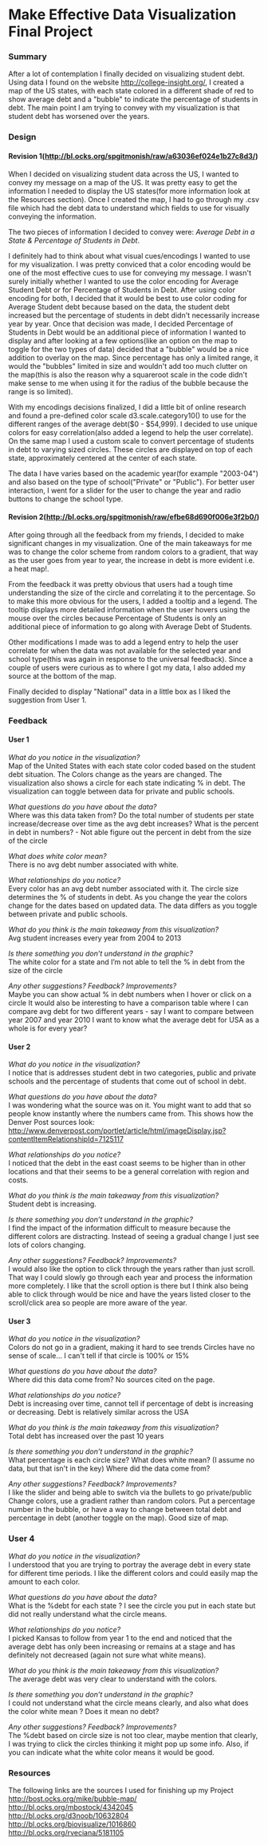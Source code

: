 # Make Effective Data Visualization Final Project
### Summary
After a lot of contemplation I finally decided on visualizing student debt. Using data I found on the website http://college-insight.org/, I created a map of the US states, with each state colored in a different shade of red to show average debt and a "bubble" to indicate the percentage of students in debt. The main point I am trying to convey with my visualization is that student debt has worsened over the years.

### Design
#### Revision 1(http://bl.ocks.org/spgitmonish/raw/a63036ef024e1b27c8d3/)
When I decided on visualizing student data across the US, I wanted to convey my message on a map of the US. It was pretty easy to get the information I needed to display the US states(for more information look at the Resources section). Once I created the map, I had to go through my .csv file which had the debt data to understand which fields to use for visually conveying the information.

The two pieces of information I decided to convey were: _Average Debt in a State & Percentage of Students in Debt_.

I definitely had to think about what visual cues/encodings I wanted to use for my visualization. I was pretty conviced that a color encoding would be one of the most effective cues to use for conveying my message. I wasn't surely initially whether I wanted to use the color encoding for Average Student Debt or for Percentage of Students in Debt. After using color encoding for both, I decided that it would be best to use color coding for Average Student debt because based on the data, the student debt increased but the percentage of students in debt didn't necessarily increase year by year. Once that decision was made, I decided Percentage of Students in Debt would be an additional piece of information I wanted to display and after looking at a few options(like an option on the map to toggle for the two types of data) decided that a "bubble" would be a nice addition to overlay on the map. Since percentage has only a limited range, it would the "bubbles" limited in size and wouldn't add too much clutter on the map(this is also the reason why a squareroot scale in the code didn't make sense to me when using it for the radius of the bubble because the range is so limited). 

With my encodings decisions finalized, I did a little bit of online research and found a pre-defined color scale d3.scale.category10() to use for the different ranges of the average debt($0 - $54,999). I decided to use unique colors for easy correlation(also added a legend to help the user correlate). On the same map I used a custom scale to convert percentage of students in debt to varying sized circles. These circles are displayed on top of each state, approximately centered at the center of each state.

The data I have varies based on the academic year(for example "2003-04") and also based on the type of school("Private" or "Public"). For better user interaction, I went for a slider for the user to change the year and radio buttons to change the school type.

#### Revision 2(http://bl.ocks.org/spgitmonish/raw/efbe68d690f006e3f2b0/)
After going through all the feedback from my friends, I decided to make significant changes in my visualization. One of the main takeaways for me was to change the color scheme from random colors to a gradient, that way as the user goes from year to year, the increase in debt is more evident i.e. a heat map!.

From the feedback it was pretty obvious that users had a tough time understanding the size of the circle and correlating it to the percentage. So to make this more obvious for the users, I added a tooltip and a legend. The tooltip displays more detailed information when the user hovers using the mouse over the circles because Percentage of Students is only an additional piece of information to go along with Average Debt of Students. 

Other modifications I made was to add a legend entry to help the user correlate for when the data was not available for the selected year and school type(this was again in response to the universal feedback). Since a couple of users were curious as to where I got my data, I also added my source at the bottom of the map.

Finally decided to display "National" data in a little box as I liked the suggestion from User 1.

### Feedback
#### User 1  
*What do you notice in the visualization?*  
Map of the United States with each state color coded based on the student debt situation.
The Colors change as the years are changed. The visualization also shows a circle
for each state indicating % in debt. The visualization can toggle between data
for private and public schools.

*What questions do you have about the data?*       
Where was this data taken from?
Do the total number of students per state increase/decrease over time as the avg
debt increases? What is the percent in debt in numbers? - Not able figure out the
percent in debt from the size of the circle

*What does white color mean?*  
There is no avg debt number associated with white.

*What relationships do you notice?*  
Every color has an avg debt number associated with it.
The circle size determines the % of students in debt.
As you change the year the colors change for the dates based on updated data.
The data differs as you toggle between private and public schools.

*What do you think is the main takeaway from this visualization?*  
Avg student increases every year from 2004 to 2013

*Is there something you don’t understand in the graphic?*  
The white color for a state and I’m not able to tell the % in debt from the size
of the circle

*Any other suggestions? Feedback? Improvements?*  
Maybe you can show actual % in debt numbers when I hover or click on a circle
It would also be interesting to have a comparison table where I can compare avg
debt for two different years - say I want to compare between year 2007 and year 2010
I want to know what the average debt for USA as a whole is for every year?

#### User 2
*What do you notice in the visualization?*  
I notice that is addresses student debt in two categories, public and private
schools and the percentage of students that come out of school in debt.

*What questions do you have about the data?*  
I was wondering what the source was on it. You might want to add that so people
know instantly where the numbers came from. This shows how the Denver Post sources look:
http://www.denverpost.com/portlet/article/html/imageDisplay.jsp?contentItemRelationshipId=7125117

*What relationships do you notice?*    
I noticed that the debt in the east coast seems to be higher than in other locations and that their seems to be a general correlation with region and costs.

*What do you think is the main takeaway from this visualization?*  
Student debt is increasing.

*Is there something you don’t understand in the graphic?*    
I find the impact of the information difficult to measure because the different colors are distracting. Instead of seeing a gradual change I just see lots of colors changing.

*Any other suggestions? Feedback? Improvements?*  
I would also like the option to click through the years rather than just scroll.
That way I could slowly go through each year and process the information more completely.
I like that the scroll option is there but I think also being able to click through
would be nice and have the years listed closer to the scroll/click area so people
are more aware of the year.


#### User 3
*What do you notice in the visualization?*  
Colors do not go in a gradient, making it hard to see trends
Circles have no sense of scale... I can't tell if that circle is 100% or 15%

*What questions do you have about the data?*  
Where did this data come from? No sources cited on the page.

*What relationships do you notice?*  
Debt is increasing over time, cannot tell if percentage of debt is increasing or
decreasing. Debt is relatively similar across the USA

*What do you think is the main takeaway from this visualization?*  
Total debt has increased over the past 10 years

*Is there something you don’t understand in the graphic?*  
What percentage is each circle size?
What does white mean? (I assume no data, but that isn't in the key)
Where did the data come from?

*Any other suggestions? Feedback? Improvements?*  
I like the slider and being able to switch via the bullets to go private/public
Change colors, use a gradient rather than random colors. Put a percentage number
in the bubble, or have a way to change between total debt and percentage in debt
(another toggle on the map). Good size of map.

### User 4
*What do you notice in the visualization?*  
I understood that you are trying to portray the average debt in every state for
different time periods. I like the different colors and could easily map the
amount to each color.

*What questions do you have about the data?*  
What is the %debt for each state ? I see the circle you put in each state but
did not really understand what the circle means.

*What relationships do you notice?*  
I picked Kansas to follow from year 1 to the end and noticed that the average
debt has only been increasing or remains at a stage and has definitely not
decreased (again not sure what white means).

*What do you think is the main takeaway from this visualization?*  
The average debt was very clear to understand with the colors.

*Is there something you don’t understand in the graphic?*  
I could not understand what the circle means clearly, and also what does the
color white mean ? Does it mean no debt?

*Any other suggestions? Feedback? Improvements?*  
The %debt based on circle size is not too clear, maybe mention that clearly,
I was trying to click the circles thinking it might pop up some info.
Also, if you can indicate what the white color means it would be good.

### Resources
The following links are the sources I used for finishing up my Project  
http://bost.ocks.org/mike/bubble-map/  
http://bl.ocks.org/mbostock/4342045  
http://bl.ocks.org/d3noob/10632804  
http://bl.ocks.org/biovisualize/1016860  
http://bl.ocks.org/rveciana/5181105  

